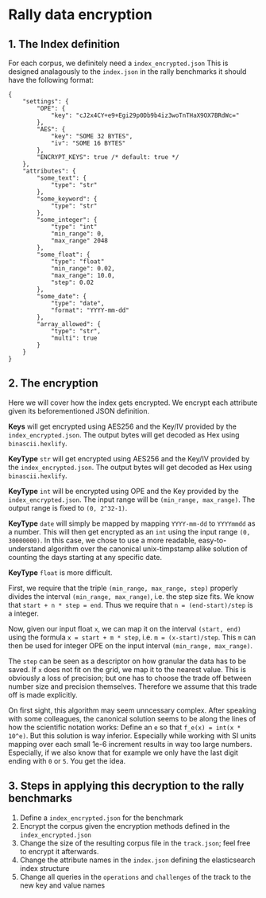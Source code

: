 # Rally data encryption

## 1. The Index definition
For each corpus, we definitely need a `index_encrypted.json`
This is designed analagously to the `index.json` in the rally benchmarks it should have the following format:
```
{
    "settings": {
        "OPE": {
            "key": "cJ2x4CY+e9+Egi29p0Db9b4iz3woTnTHaX9OX7BRdWc="
        },
        "AES": {
            "key": "SOME 32 BYTES",
            "iv": "SOME 16 BYTES"
        },
        "ENCRYPT_KEYS": true /* default: true */
    },
    "attributes": {
        "some_text": {
            "type": "str"
        },
        "some_keyword": {
            "type": "str"
        },
        "some_integer": {
            "type": "int"
            "min_range": 0,
            "max_range" 2048
        },
        "some_float": {
            "type": "float"
            "min_range": 0.02,
            "max_range": 10.0,
            "step": 0.02
        },
        "some_date": {
            "type": "date",
            "format": "YYYY-mm-dd"
        },
        "array_allowed": {
            "type": "str",
            "multi": true
        }
    }
}
```

## 2. The encryption

Here we will cover how the index gets encrypted. We encrypt each attribute given its beforementioned JSON definition.

**Keys** will get encrypted using AES256 and the Key/IV provided by the `index_encrypted.json`. 
The output bytes will get decoded as Hex using `binascii.hexlify`.

**KeyType** `str` will get encrypted using AES256 and the Key/IV provided by the `index_encrypted.json`.
The output bytes will get decoded as Hex using `binascii.hexlify`.

**KeyType** `int` will be encrypted using OPE and the Key provided by the `index_encrypted.json`.
The input range will be `(min_range, max_range)`.
The output range is fixed to `(0, 2^32-1)`.

**KeyType** `date` will simply be mapped by mapping `YYYY-mm-dd` to `YYYYmmdd` as a number. This will then get encrypted as an `int` using the input range `(0, 30000000)`.
In this case, we chose to use a more readable, easy-to-understand algorithm over the canonical unix-timpstamp alike solution of counting the days starting at any specific date.

**KeyType** `float` is more difficult.

First, we require that the triple `(min_range, max_range, step)` properly divides the interval `(min_range, max_range)`, i.e. the step size fits.
We know that `start + n * step = end`. Thus we require that `n = (end-start)/step` is a integer.

Now, given our input float `x`, we can map it on the interval `(start, end)` using the formula
`x = start + m * step`, i.e. `m = (x-start)/step`. This `m` can then be used for integer OPE on the input interval `(min_range, max_range)`.

The `step` can be seen as a descriptor on how granular the data has to be saved. If `x` does not fit on the grid, we map it to the nearest value. This is obviously a loss of precision; but one has to choose the trade off between number size and precision themselves. Therefore we assume that this trade off is made explicitly.

On first sight, this algorithm may seem unncessary complex. After speaking with some colleagues, the canonical solution seems to be along the lines of how the scientific notation works: Define an `e` so that `f_e(x) = int(x * 10^e)`.
But this solution is way inferior. Especially while working with SI units mapping over each small 1e-6 increment results in way too large numbers. Especially, if we also know that for example we only have the last digit ending with `0` or `5`. You get the idea.


## 3. Steps in applying this decryption to the rally benchmarks

1. Define a `index_encrypted.json` for the benchmark
2. Encrypt the corpus given the encryption methods defined in the `index_encrypted.json`
3. Change the size of the resulting corpus file in the `track.json`; feel free to encrypt it afterwards.
3. Change the attribute names in the `index.json` defining the elasticsearch index structure
4. Change all queries in the `operations` and `challenges` of the track to the new key and value names
